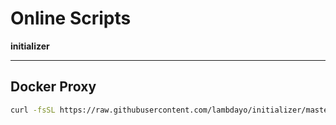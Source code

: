 # __Online Scripts__
__initializer__

------
## Docker Proxy
```bash
curl -fsSL https://raw.githubusercontent.com/lambdayo/initializer/master/docker-proxy.sh | bash -s -- -i -s 192.168.1.1:1080
```
